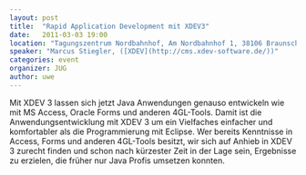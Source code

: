 ```yaml
---
layout: post
title:  "Rapid Application Development mit XDEV3"
date:   2011-03-03 19:00
location: "Tagungszentrum Nordbahnhof, Am Nordbahnhof 1, 38106 Braunschweig"
speaker: "Marcus Stiegler, ([XDEV](http://cms.xdev-software.de/))"
categories: event
organizer: JUG
author: uwe
---
```

Mit XDEV 3 lassen sich jetzt Java Anwendungen genauso entwickeln wie mit MS Access, Oracle Forms und anderen 4GL-Tools.
Damit ist die Anwendungsentwicklung mit XDEV 3 um ein Vielfaches einfacher und komfortabler als die Programmierung mit
Eclipse. Wer bereits Kenntnisse in Access, Forms und anderen 4GL-Tools besitzt, wir sich auf Anhieb in XDEV 3 zurecht
finden und schon nach kürzester Zeit in der Lage sein, Ergebnisse zu erzielen, die früher nur Java Profis umsetzen
konnten.